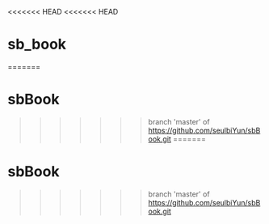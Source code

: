 <<<<<<< HEAD
<<<<<<< HEAD
# sb_book
=======
# sbBook
>>>>>>> branch 'master' of https://github.com/seulbiYun/sbBook.git
=======
# sbBook
>>>>>>> branch 'master' of https://github.com/seulbiYun/sbBook.git
